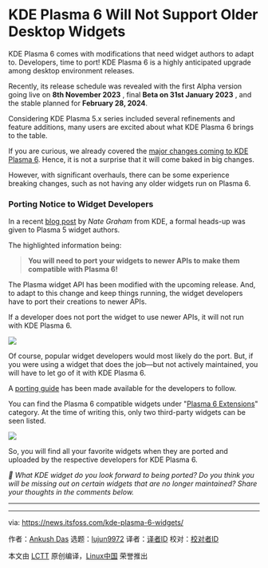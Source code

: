 [#]: subject: "KDE Plasma 6 Will Not Support Older Desktop Widgets"
[#]: via: "https://news.itsfoss.com/kde-plasma-6-widgets/"
[#]: author: "Ankush Das https://news.itsfoss.com/author/ankush/"
[#]: collector: "lujun9972/lctt-scripts-1693450080"
[#]: translator: " "
[#]: reviewer: " "
[#]: publisher: " "
[#]: url: " "

KDE Plasma 6 Will Not Support Older Desktop Widgets
======
KDE Plasma 6 comes with modifications that need widget authors to adapt
to. Developers, time to port!
KDE Plasma 6 is a highly anticipated upgrade among desktop environment releases.

Recently, its release schedule was revealed with the first Alpha version going live on **8th November 2023** , final **Beta on 31st January 2023** , and the stable planned for **February 28, 2024**.

Considering KDE Plasma 5.x series included several refinements and feature additions, many users are excited about what KDE Plasma 6 brings to the table.

If you are curious, we already covered the [major changes coming to KDE Plasma 6][1]. Hence, it is not a surprise that it will come baked in big changes.

However, with significant overhauls, there can be some experience breaking changes, such as not having any older widgets run on Plasma 6.

### Porting Notice to Widget Developers

In a recent [blog post][2] by _Nate Graham_ from KDE, a formal heads-up was given to Plasma 5 widget authors.

The highlighted information being:

> **You will need to port your widgets to newer APIs to make them compatible with Plasma 6!**

The Plasma widget API has been modified with the upcoming release. And, to adapt to this change and keep things running, the widget developers have to port their creations to newer APIs.

If a developer does not port the widget to use newer APIs, it will not run with KDE Plasma 6.

![][3]

Of course, popular widget developers would most likely do the port. But, if you were using a widget that does the job—but not actively maintained, you will have to let go of it with KDE Plasma 6.

A [porting guide][4] has been made available for the developers to follow.

You can find the Plasma 6 compatible widgets under "[Plasma 6 Extensions][5]" category. At the time of writing this, only two third-party widgets can be seen listed.

![][6]

So, you will find all your favorite widgets when they are ported and uploaded by the respective developers for KDE Plasma 6.

_💬 What KDE widget do you look forward to being ported? Do you think you will be missing out on certain widgets that are no longer maintained? Share your thoughts in the comments below._

* * *

--------------------------------------------------------------------------------

via: https://news.itsfoss.com/kde-plasma-6-widgets/

作者：[Ankush Das][a]
选题：[lujun9972][b]
译者：[译者ID](https://github.com/译者ID)
校对：[校对者ID](https://github.com/校对者ID)

本文由 [LCTT](https://github.com/LCTT/TranslateProject) 原创编译，[Linux中国](https://linux.cn/) 荣誉推出

[a]: https://news.itsfoss.com/author/ankush/
[b]: https://github.com/lujun9972
[1]: https://news.itsfoss.com/kde-plasma-6-dev/
[2]: https://pointieststick.com/2023/10/24/its-time-to-port-your-widgets-to-plasma-6/
[3]: https://news.itsfoss.com/content/images/2023/04/Follow-us-on-Google-News.png
[4]: https://develop.kde.org/docs/plasma/widget/porting_kf6/
[5]: https://store.kde.org/browse?cat=705&ord=latest
[6]: https://news.itsfoss.com/content/images/2023/10/kde-plasma-6-extension.jpg
